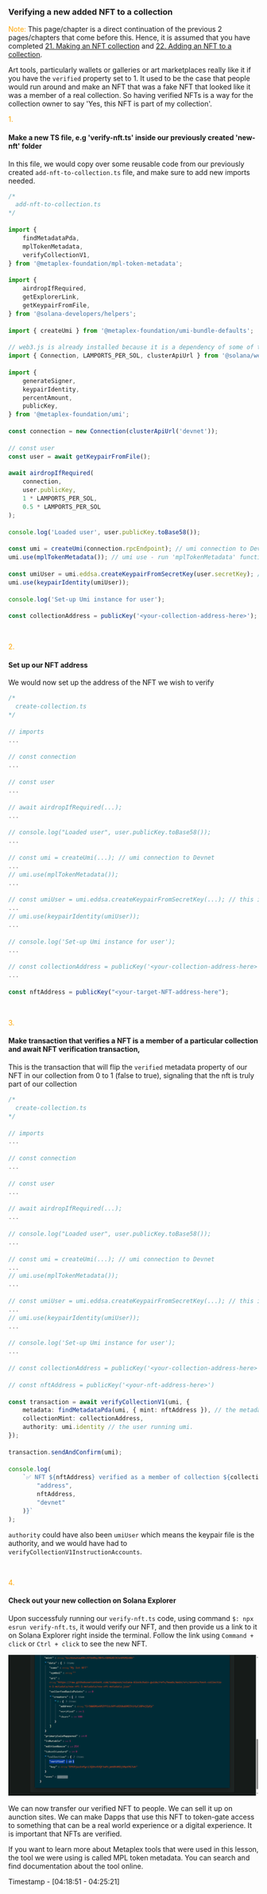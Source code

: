 <h3>Verifying a new added NFT to a collection</h3>

<span style="color: orange;">Note:</span> This page/chapter is a direct continuation of the previous 2 pages/chapters that come before this. Hence, it is assumed that you have completed [21. Making an NFT collection](./21.%20Making%20an%20NFT%20Collection.md) and [22. Adding an NFT to a collection](./22.%20Adding%20an%20NFT%20to%20a%20collection.md).

Art tools, particularly wallets or galleries or art marketplaces really like it if you have the `verified` property set to 1. It used to be the case that people would run around and make an NFT that was a fake NFT that looked like it was a member of a real collection. So having verified NFTs is a way for the collection owner to say 'Yes, this NFT is part of my collection'.

<span style="color: orange;">1.</span>

#### Make a new TS file, e.g 'verify-nft.ts' inside our previously created 'new-nft' folder

In this file, we would copy over some reusable code from our previously created `add-nft-to-collection.ts` file, and make sure to add new imports needed.

```ts
/*
  add-nft-to-collection.ts
*/

import {
	findMetadataPda,
	mplTokenMetadata,
	verifyCollectionV1,
} from '@metaplex-foundation/mpl-token-metadata';

import {
	airdropIfRequired,
	getExplorerLink,
	getKeypairFromFile,
} from '@solana-developers/helpers';

import { createUmi } from '@metaplex-foundation/umi-bundle-defaults';

// web3.js is already installed because it is a dependency of some of the other packages
import { Connection, LAMPORTS_PER_SOL, clusterApiUrl } from '@solana/web3.js';

import {
	generateSigner,
	keypairIdentity,
	percentAmount,
	publicKey,
} from '@metaplex-foundation/umi';

const connection = new Connection(clusterApiUrl('devnet'));

// const user
const user = await getKeypairFromFile();

await airdropIfRequired(
	connection,
	user.publicKey,
	1 * LAMPORTS_PER_SOL,
	0.5 * LAMPORTS_PER_SOL
);

console.log('Loaded user', user.publicKey.toBase58());

const umi = createUmi(connection.rpcEndpoint); // umi connection to Devnet
umi.use(mplTokenMetadata()); // umi use - run 'mplTokenMetadata' function

const umiUser = umi.eddsa.createKeypairFromSecretKey(user.secretKey); // this is just a copy of user, but it is in the format that umi uses for secret keys
umi.use(keypairIdentity(umiUser));

console.log('Set-up Umi instance for user');

const collectionAddress = publicKey('<your-collection-address-here>');
```

<br/>

<span style="color: orange;">2.</span>

#### Set up our NFT address

We would now set up the address of the NFT we wish to verify

```ts
/*
  create-collection.ts
*/

// imports
...

// const connection
...

// const user
...

// await airdropIfRequired(...);
...

// console.log("Loaded user", user.publicKey.toBase58());
...

// const umi = createUmi(...); // umi connection to Devnet
...
// umi.use(mplTokenMetadata());
...

// const umiUser = umi.eddsa.createKeypairFromSecretKey(...); // this is just a copy of user, but it is in the format that umi uses for secret keys
...
// umi.use(keypairIdentity(umiUser));
...

// console.log('Set-up Umi instance for user');
...

// const collectionAddress = publicKey('<your-collection-address-here>');
...

const nftAddress = publicKey("<your-target-NFT-address-here");
```

<br/>

<span style="color: orange;">3.</span>

#### Make transaction that verifies a NFT is a member of a particular collection and await NFT verification transaction,

This is the transaction that will flip the `verified` metadata property of our NFT in our collection from 0 to 1 (false to true), signaling that the nft is truly part of our collection

```ts
/*
  create-collection.ts
*/

// imports
...

// const connection
...

// const user
...

// await airdropIfRequired(...);
...

// console.log("Loaded user", user.publicKey.toBase58());
...

// const umi = createUmi(...); // umi connection to Devnet
...
// umi.use(mplTokenMetadata());
...

// const umiUser = umi.eddsa.createKeypairFromSecretKey(...); // this is just a copy of user, but it is in the format that umi uses for secret keys
...
// umi.use(keypairIdentity(umiUser));
...

// console.log('Set-up Umi instance for user');
...

// const collectionAddress = publicKey('<your-collection-address-here>');

// const nftAddress = publicKey('<your-nft-address-here>')

const transaction = await verifyCollectionV1(umi, {
	metadata: findMetadataPda(umi, { mint: nftAddress }), // the metadata for the NFT we want to verify
	collectionMint: collectionAddress,
	authority: umi.identity // the user running umi.
});

transaction.sendAndConfirm(umi);

console.log(
	`✅ NFT ${nftAddress} verified as a member of collection ${collectionAddress}! See Explorer at ${getExplorerLink(
		"address",
		nftAddress,
		"devnet"
	)}`
);
```

`authority` could have also been `umiUser` which means the keypair file is the authority, and we would have had to `verifyCollectionV1InstructionAccounts`.

<br/>

<span style="color: orange;">4.</span>

#### Check out your new collection on Solana Explorer

Upon successfuly running our `verify-nft.ts` code, using command `$: npx esrun verify-nft.ts`, it would verify our NFT, and then provide us a link to it on Solana Explorer right inside the terminal. Follow the link using `Command + click` or `Ctrl + click` to see the new NFT.

![Screenshot of new verifed NFT added to "Test Collection 1" as seen on Solana Explorer](./assets/Verified-New-NFT-added-to-Test-Collection-1-as-seen-on-Solana-Explorer-Snapshot.png 'Our verified new NFT added to Test Collection 1 as seen on Solana Explorer')

We can now transfer our verified NFT to people. We can sell it up on aunction sites. We can make Dapps that use this NFT to token-gate access to something that can be a real world experience or a digital experience. It is important that NFTs are verified.

If you want to learn more about Metaplex tools that were used in this lesson, the tool we were using is called MPL token metadata. You can search and find documentation about the tool online.

Timestamp - [04:18:51 - 04:25:21]

